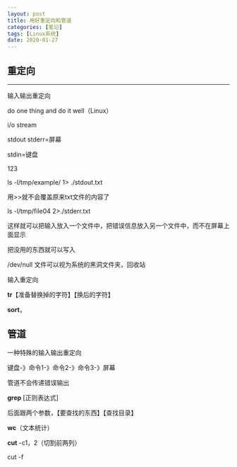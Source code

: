 ```yaml
---
layout: post
title: 用好重定向和管道
categories: [笔记]
tags: [Linux系统]
date: 2020-01-27
--- 
```

## 重定向
***
输入输出重定向

do one thing and do it well（Linux）

i/o stream

stdout stderr=屏幕

 stdin=键盘

123

ls -l/tmp/example/ 1> ./stdout.txt

用>>就不会覆盖原来txt文件的内容了

ls -l/tmp/file04 2>./stderr.txt

这样就可以把输入放入一个文件中，把错误信息放入另一个文件中，而不在屏幕上面显示

把没用的东西就可以写入

/dev/null 文件可以视为系统的黑洞文件夹，回收站

输入重定向

**tr**【准备替换掉的字符】【换后的字符】

**sort**，

## 管道

一种特殊的输入输出重定向

键盘-》命令1-》命令2-》命令3-》屏幕

管道不会传递错误输出

**grep** [正则表达式]

后面跟两个参数，【要查找的东西】【查找目录】

**wc**（文本统计）

**cut** -c1，2（切割前两列）

cut -f